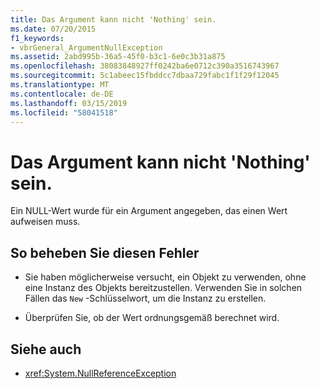 ```yaml
---
title: Das Argument kann nicht 'Nothing' sein.
ms.date: 07/20/2015
f1_keywords:
- vbrGeneral_ArgumentNullException
ms.assetid: 2abd995b-36a5-45f0-b3c1-6e0c3b31a875
ms.openlocfilehash: 38083848927ff0242ba6e0712c390a3516743967
ms.sourcegitcommit: 5c1abeec15fbddcc7dbaa729fabc1f1f29f12045
ms.translationtype: MT
ms.contentlocale: de-DE
ms.lasthandoff: 03/15/2019
ms.locfileid: "58041518"
---
```

# <a name="argument-cannot-be-nothing"></a>Das Argument kann nicht 'Nothing' sein.
Ein NULL-Wert wurde für ein Argument angegeben, das einen Wert aufweisen muss.  
  
## <a name="to-correct-this-error"></a>So beheben Sie diesen Fehler  
  
-   Sie haben möglicherweise versucht, ein Objekt zu verwenden, ohne eine Instanz des Objekts bereitzustellen. Verwenden Sie in solchen Fällen das `New` -Schlüsselwort, um die Instanz zu erstellen.  
  
-   Überprüfen Sie, ob der Wert ordnungsgemäß berechnet wird.  
  
## <a name="see-also"></a>Siehe auch

- <xref:System.NullReferenceException>
